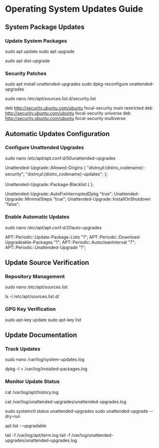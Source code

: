 # Operating System Updates Guide

## System Package Updates

### Update System Packages

sudo apt update
sudo apt upgrade

sudo apt dist-upgrade

### Security Patches
sudo apt install unattended-upgrades
sudo dpkg-reconfigure unattended-upgrades

sudo nano /etc/apt/sources.list.d/security.list

deb http://security.ubuntu.com/ubuntu focal-security main restricted
deb http://security.ubuntu.com/ubuntu focal-security universe
deb http://security.ubuntu.com/ubuntu focal-security multiverse


## Automatic Updates Configuration
### Configure Unattended Upgrades
sudo nano /etc/apt/apt.conf.d/50unattended-upgrades

Unattended-Upgrade::Allowed-Origins {
    "${distro_id}:${distro_codename}-security";
    "${distro_id}:${distro_codename}-updates";
};

Unattended-Upgrade::Package-Blacklist {
};

Unattended-Upgrade::AutoFixInterruptedDpkg "true";
Unattended-Upgrade::MinimalSteps "true";
Unattended-Upgrade::InstallOnShutdown "false";

### Enable Automatic Updates
sudo nano /etc/apt/apt.conf.d/20auto-upgrades

APT::Periodic::Update-Package-Lists "1";
APT::Periodic::Download-Upgradeable-Packages "1";
APT::Periodic::AutocleanInterval "7";
APT::Periodic::Unattended-Upgrade "1";


## Update Source Verification
### Repository Management
sudo nano /etc/apt/sources.list

ls -l /etc/apt/sources.list.d/

### GPG Key Verification
sudo apt-key update
sudo apt-key list

## Update Documentation

### Track Updates
sudo nano /var/log/system-updates.log

dpkg -l > /var/log/installed-packages.log

### Monitor Update Status
cat /var/log/apt/history.log

cat /var/log/unattended-upgrades/unattended-upgrades.log

sudo systemctl status unattended-upgrades
sudo unattended-upgrade --dry-run

apt list --upgradable

tail -f /var/log/apt/term.log
tail -f /var/log/unattended-upgrades/unattended-upgrades.log

